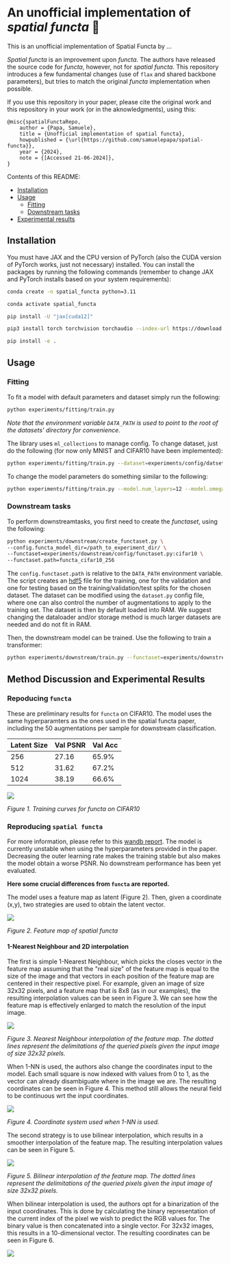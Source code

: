 # An unofficial implementation of *spatial functa* 🌌

This is an unofficial implementation of Spatial Functa by ...

*Spatial functa* is an improvement upon *functa*. The authors have released the source code for *functa*, however, not for *spatial functa*. This repository introduces a few fundamental changes (use of `flax` and shared backbone parameters), but tries to match the original *functa* implementation when possible.

If you use this repository in your paper, please cite the original work and this repository in your work (or in the aknowledgments), using this:

```
@misc{spatialFunctaRepo,
	author = {Papa, Samuele},
	title = {Unofficial implementation of spatial functa},
	howpublished = {\url{https://github.com/samuelepapa/spatial-functa}},
	year = {2024},
	note = {[Accessed 21-06-2024]},
}
```

Contents of this README:

- [Installation](#installation)
- [Usage](#usage)
    - [Fitting](#fitting)
    - [Downstream tasks](#downstream-tasks)
- [Experimental results](#experimental-results)


## Installation
You must have JAX and the CPU version of PyTorch (also the CUDA version of PyTorch works, just not necessary) installed. You can install the packages by running the following commands (remember to change JAX and PyTorch installs based on your system requirements):
```bash
conda create -n spatial_functa python=3.11

conda activate spatial_functa

pip install -U "jax[cuda12]"

pip3 install torch torchvision torchaudio --index-url https://download.pytorch.org/whl/cpu

pip install -e .
```

## Usage
### Fitting
To fit a model with default parameters and dataset simply run the following:

```bash
python experiments/fitting/train.py
```

*Note that the environment variable `DATA_PATH` is used to point to the root of the datasets' directory for convenience*.

The library uses `ml_collections` to manage config. To change dataset, just do the following (for now only MNIST and CIFAR10 have been implemented):

```bash
python experiments/fitting/train.py --dataset=experiments/config/datset.py:mnist
```

To change the model parameters do something similar to the following:

```bash
python experiments/fitting/train.py --model.num_layers=12 --model.omega_0=15 --config.experiment_dir=/path_to_experiment_dir/ --config.train.checkpointing.checkpoint_dir=/path_to_experiment_dir/ckpts/
```

### Downstream tasks

To perform downstreamtasks, you first need to create the *functaset*, using the following:

```bash
python experiments/downstream/create_functaset.py \
--config.functa_model_dir=/path_to_experiment_dir/ \
--functaset=experiments/downstream/config/functaset.py:cifar10 \
--functaset.path=functa_cifar10_256
```

The `config.functaset.path` is relative to the `DATA_PATH` environment variable. The script creates an [hdf5](https://en.wikipedia.org/wiki/Hierarchical_Data_Format) file for the training, one for the validation and one for testing based on the training/validation/test splits for the chosen dataset. The dataset can be modified using the `dataset.py` config file, where one can also control the number of augmentations to apply to the training set. The dataset is then by default loaded into RAM. We suggest changing the dataloader and/or storage method is much larger datasets are needed and do not fit in RAM.

Then, the downstream model can be trained. Use the following to train a transformer:

```bash
python experiments/downstream/train.py --functaset=experiments/downstream/config/functaset.py:cifar10 --functaset.path=functa_cifar10_256 --model=experiments/downstream/config/classifier_model.py:mlp -model.hidden_dim=1024 --model.num_layers=3
```

## Method Discussion and Experimental Results

### Repoducing `functa`

These are preliminary results for `functa` on CIFAR10. The model uses the same hyperparamters as the ones used in the spatial functa paper, including the 50 augmentations per sample for downstream classification. 

| Latent Size| Val PSNR | Val Acc |
|------|-----|-----|
|256| 27.16| 65.9% |
|512| 31.62 | 67.2% |
|1024| 38.19| 66.6% |


<img src="assets/functa_metrics.png">

*Figure 1. Training curves for functa on CIFAR10*

### Reproducing `spatial functa`

For more information, please refer to this [wandb report](https://wandb.ai/neuralfield-wandb/spatial_functa/reports/Reproducing-Spatial-Functa--Vmlldzo4ODQ1OTQx). The model is currently unstable when using the hyperparameters provided in the paper. Decreasing the outer learning rate makes the training stable but also makes the model obtain a worse PSNR. No downstream performance has been yet evaluated.

**Here some crucial differences from `functa` are reported.**

The model uses a feature map as latent (Figure 2). Then, given a coordinate (x,y), two strategies are used to obtain the latent vector.

<img src="assets/feature_map.png">

*Figure 2. Feature map of spatial functa*

#### 1-Nearest Neighbour and 2D interpolation
The first is simple 1-Nearest Neighbour, which picks the closes vector in the feature map assuming that the "real size" of the feature map is equal to the size of the image and that vectors in each position of the feature map are centered in their respective pixel. For example, given an image of size 32x32 pixels, and a feature map that is 8x8 (as in our examples), the resulting interpolation values can be seen in Figure 3. We can see how the feature map is effectively enlarged to match the resolution of the input image.

<img src="assets/nn_interpolation_feature_map.png">

*Figure 3. Nearest Neighbour interpolation of the feature map. The dotted lines represent the delimitations of the queried pixels given the input image of size 32x32 pixels.*

When 1-NN is used, the authors also change the coordinates input to the model. Each small square is now indexed with values from 0 to 1, as the vector can already disambiguate where in the image we are. The resulting coordinates can be seen in Figure 4. This method still allows the neural field to be continuous wrt the input coordinates.

<img src="assets/nn_coordinate_system.png">

*Figure 4. Coordinate system used when 1-NN is used.*

The second strategy is to use bilinear interpolation, which results in a smoother interpolation of the feature map. The resulting interpolation values can be seen in Figure 5.

<img src="assets/linear_interpolation_feature_map.png">

*Figure 5. Bilinear interpolation of the feature map. The dotted lines represent the delimitations of the queried pixels given the input image of size 32x32 pixels.*

When bilinear interpolation is used, the authors opt for a binarization of the input coordinates. This is done by calculating the binary representation of the current index of the pixel we wish to predict the RGB values for. The binary value is then concatenated into a single vector. For 32x32 images, this results in a 10-dimensional vector. The resulting coordinates can be seen in Figure 6.

<img src="assets/linear_coordinate_system.png">

